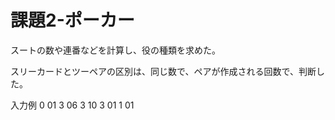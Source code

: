 # 課題2-ポーカー

スートの数や連番などを計算し、役の種類を求めた。

スリーカードとツーペアの区別は、同じ数で、ペアが作成される回数で、判断した。

入力例
0 01
3 06
3 10
3 01
1 01
